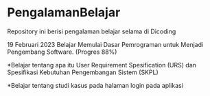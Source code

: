 # PengalamanBelajar
Repository ini berisi pengalaman belajar selama di Dicoding

19 Februari 2023 
Belajar Memulai Dasar Pemrograman untuk Menjadi Pengembang Software. (Progres 88%)

*Belajar tentang apa itu User Requirement Spesification (URS) dan Spesifikasi Kebutuhan Pengembangan Sistem (SKPL)

*Belajar tentang studi kasus pada halaman login pada aplikasi
